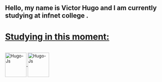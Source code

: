 ## Hello, my name is Victor Hugo and I am currently studying at infnet college .
<div>
  <a href="https://github.com/hugoowszz">
</div>

<h1>Studying in this moment:</h1>
<div style="display: inline_block"><br>
  <!-- <img align="center" alt="Hugo-HTML" height="80" width="70" src="https://raw.githubusercontent.com/devicons/devicon/master/icons/html5/html5-original.svg">
  <img align="center" alt="Hugo-CSS" height="80" width="70" src="https://raw.githubusercontent.com/devicons/devicon/master/icons/css3/css3-original.svg">
  <img align="center" alt="Hugo-Js" height="80" width="70" src="https://raw.githubusercontent.com/devicons/devicon/master/icons/javascript/javascript-plain.svg"> -->
  <img align="center" alt="Hugo-Js" height="80" width="70" src="https://cdn.jsdelivr.net/gh/devicons/devicon@latest/icons/java/java-original.svg">
  <img align="center" alt="Hugo-Js" height="80" width="70" src="https://cdn.jsdelivr.net/gh/devicons/devicon@latest/icons/csharp/csharp-original.svg">
</div>
